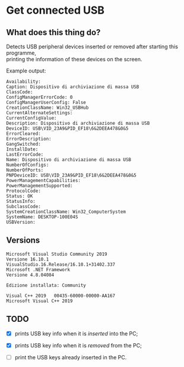 # Get connected USB

## What does this thing do?

Detects USB peripheral devices inserted or removed after starting this programme,  
printing the information of these devices on the screen.

Example output:

```
Availability:
Caption: Dispositivo di archiviazione di massa USB
ClassCode:
ConfigManagerErrorCode: 0
ConfigManagerUserConfig: False
CreationClassName: Win32_USBHub
CurrentAlternateSettings:
CurrentConfigValue:
Description: Dispositivo di archiviazione di massa USB
DeviceID: USB\VID_23A9&PID_EF18\6&2DEEA478&0&5
ErrorCleared:
ErrorDescription:
GangSwitched:
InstallDate:
LastErrorCode:
Name: Dispositivo di archiviazione di massa USB
NumberOfConfigs:
NumberOfPorts:
PNPDeviceID: USB\VID_23A9&PID_EF18\6&2DEEA478&0&5
PowerManagementCapabilities:
PowerManagementSupported:
ProtocolCode:
Status: OK
StatusInfo:
SubclassCode:
SystemCreationClassName: Win32_ComputerSystem
SystemName: DESKTOP-100E04S
USBVersion:
```

## Versions

```
Microsoft Visual Studio Community 2019
Versione 16.10.1
VisualStudio.16.Release/16.10.1+31402.337
Microsoft .NET Framework
Versione 4.8.04084

Edizione installata: Community

Visual C++ 2019   00435-60000-00000-AA167
Microsoft Visual C++ 2019
```

## TODO

- [X] prints USB key info when it is *inserted* into the PC;

- [X] prints USB key info when it is *removed* from the PC;

- [ ] print the USB keys already inserted in the PC.
